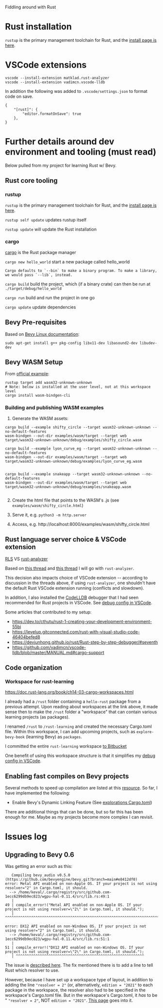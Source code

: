 Fiddling around with Rust


# Rust installation

`rustup` is the primary management toolchain for Rust, and the [install page is here](https://www.rust-lang.org/tools/install).


# VSCode extensions

```
vscode --install-extension matklad.rust-analyzer
vscode --install-extension vadimcn.vscode-lldb
``` 

In addition the following was added to `.vscode/settings.json` to format code on save.

```
{
    "[rust]": {
        "editor.formatOnSave": true
    },
}
```


# Further details around dev environment and tooling (must read)

Below pulled from my project for learning Rust w/ Bevy.


## Rust core tooling
 
### rustup

`rustup` is the primary management toolchain for Rust, and the [install page is here](https://www.rust-lang.org/tools/install).
 
 `rustup self update` updates rustup itself
 
 `rustup update` will update the Rust installation

### cargo

[cargo](https://doc.rust-lang.org/cargo/index.html) is the Rust package manager

`cargo new hello_world` start a new package called hello_world

```Cargo defaults to `--bin` to make a binary program. To make a library, we would pass `--lib`, instead.```


`cargo build` build the project, which (if a binary crate) can then be run at `./target/debug/hello_world`

`cargo run` build and run the project in one go

`cargo update` update dependencies



## Bevy Pre-requisites

Based on [Bevy Linux documentation](https://github.com/bevyengine/bevy/blob/main/docs/linux_dependencies.md):

```
sudo apt-get install g++ pkg-config libx11-dev libasound2-dev libudev-dev
```


## Bevy WASM Setup

From [official example](https://github.com/bevyengine/bevy/tree/latest/examples#wasm):

```
rustup target add wasm32-unknown-unknown
# Note: below is installed at the user level, not at this workspace level
cargo install wasm-bindgen-cli
```

### Building and publishing WASM examples

1. Generate the WASM assets:

```
cargo build --example shifty_circle --target wasm32-unknown-unknown --no-default-features
wasm-bindgen --out-dir examples/wasm/target --target web target/wasm32-unknown-unknown/debug/examples/shifty_circle.wasm

cargo build --example lyon_curve_eg --target wasm32-unknown-unknown --no-default-features
wasm-bindgen --out-dir examples/wasm/target --target web target/wasm32-unknown-unknown/debug/examples/lyon_curve_eg.wasm


cargo build --example snakeapp --target wasm32-unknown-unknown --no-default-features
wasm-bindgen --out-dir examples/wasm/target --target web target/wasm32-unknown-unknown/debug/examples/snakeapp.wasm


```

2. Create the html file that points to the WASM's .js (see `examples/wasm/shifty_circle.html`)

3. Serve it, e.g. `python3 -m http.server`

4. Access, e.g. http://localhost:8000/examples/wasm/shifty_circle.html


## Rust language server choice & VSCode extension

[RLS](https://github.com/rust-lang/rls) VS [rust-analyzer](https://rust-analyzer.github.io/) 

Based on [this thread](https://www.reddit.com/r/rust/comments/lur37d/why_is_rls_still_so_bad/) and [this thread](https://www.reddit.com/r/rust/comments/hf07lk/rls_vs_rustanalyzer_in_2020/) I will go with `rust-analyzer`.

This decision also impacts choice of VSCode extension -- according to discussion in the threads above, if using `rust-analyzer`, one shouldn't have the default Rust VSCode extension running (conflicts and slowdown).

In addition, I also installed the [CodeLLDB](https://marketplace.visualstudio.com/items?itemName=vadimcn.vscode-lldb) debugger that I had seen recommended for Rust projects in VSCode. See [debug config in VSCode](https://bitbucket.org/riverfr0zen/rust-learning/src/master/.vscode/launch.json).


Some articles that contributed to my setup:

* https://dev.to/cthutu/rust-1-creating-your-development-environment-55bi
* https://levelup.gitconnected.com/rust-with-visual-studio-code-46404befed8
* https://devjunhong.github.io/rust/Rust-step-by-step-debugger/#seventh
* https://github.com/vadimcn/vscode-lldb/blob/master/MANUAL.md#cargo-support    


## Code organization

### Workspace for rust-learning

https://doc.rust-lang.org/book/ch14-03-cargo-workspaces.html

I already had a `/rust` folder containing a `hello-rust` package from a previous attempt. Upon reading about workspaces at the link above, it made sense then to make the `/rust` folder a "workspace" that can contain various learning projects (as packages). 

I renamed `/rust` to `/rust-learning` and created the necessary Cargo.toml file. Within this workspace, I can add upcoming projects, such as `explore-bevy-book` (learning Bevy) as `packages`.

I committed the entire `rust-learning` workspace [to Bitbucket](https://bitbucket.org/riverfr0zen/rust-learning)

One benefit of using this workspace structure is that it simplifies my [debug config in VSCode](https://bitbucket.org/riverfr0zen/rust-learning/src/master/.vscode/launch.json). 


## Enabling fast compiles on Bevy projects

Several methods to speed up compilation are listed at this [resource](https://bevyengine.org/learn/book/getting-started/setup/). So far, I have implemented the following:

* Enable Bevy's Dynamic Linking Feature (See [explorations Cargo.toml](explorations/Cargo.toml))

There are additional things that can be done, but so far this has been enough for me. Maybe as my projects become more complex I can revisit.

# Issues log
 
## Upgrading to Bevy 0.6

Was getting an error such as this:

```
   Compiling bevy_audio v0.5.0 (https://github.com/bevyengine/bevy.git?branch=main#e8412df0)
error: Metal API enabled on non-Apple OS. If your project is not using resolver="2" in Cargo.toml, it should.
  --> /home/keval/.cargo/registry/src/github.com-1ecc6299db9ec823/wgpu-hal-0.11.4/src/lib.rs:49:1
   |
49 | compile_error!("Metal API enabled on non-Apple OS. If your project is not using resolver=\"2\" in Cargo.toml, it should.");
   | ^^^^^^^^^^^^^^^^^^^^^^^^^^^^^^^^^^^^^^^^^^^^^^^^^^^^^^^^^^^^^^^^^^^^^^^^^^^^^^^^^^^^^^^^^^^^^^^^^^^^^^^^^^^^^^^^^^^^^^^^^^

error: DX12 API enabled on non-Windows OS. If your project is not using resolver="2" in Cargo.toml, it should.
  --> /home/keval/.cargo/registry/src/github.com-1ecc6299db9ec823/wgpu-hal-0.11.4/src/lib.rs:51:1
   |
51 | compile_error!("DX12 API enabled on non-Windows OS. If your project is not using resolver=\"2\" in Cargo.toml, it should.");
   | ^^^^^^^^^^^^^^^^^^^^^^^^^^^^^^^^^^^^^^^^^^^^^^^^^^^^^^^^^^^
```

The issue is [described here](https://github.com/bevyengine/bevy/issues/3205). The fix mentioned there is to add a line to tell Rust which resolver to use.

However, because I have set up a workspace type of layout, in addition to adding the line `"resolver = 2"` (or, alternatively, `edition = "2021"` to each package in the workspace, the resolver also had to be specified in the workspace's Cargo.toml file. But in the workspace's Cargo.toml, it *has* to be " `"resolver = 2"`, NOT `edition = "2021"`. [This page](https://issueexplorer.com/issue/rust-lang/cargo/9956) goes into it.